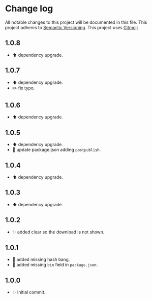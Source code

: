 # Change log
All notable changes to this project will be documented in this file.
This project adheres to [Semantic Versioning](https://semver.org/).
This project uses [Gitmoji](https://gitmoji.carloscuesta.me/)

## 1.0.8

- :arrow_up: dependency upgrade.

## 1.0.7

- :arrow_up: dependency upgrade.
- :pencil2: fix typo.

## 1.0.6

- :arrow_up: dependency upgrade.

## 1.0.5

- :arrow_up: dependency upgrade.
- :wrench: update package.json adding `postpublish`.

## 1.0.4

- :arrow_up: dependency upgrade.

## 1.0.3

- :arrow_up: dependency upgrade.

## 1.0.2

- :sparkles: added clear so the download is not shown.

## 1.0.1

- :bug: added missing hash bang.
- :bug: added missing `bin` field in `package.json`.

## 1.0.0

- :sparkles: Initial commit.
